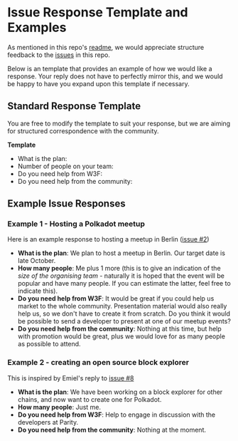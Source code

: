 # Issue Response Template and Examples

As mentioned in this repo's [readme](https://github.com/w3f/Web3-collaboration), we would appreciate structure feedback to the [issues](https://github.com/w3f/Web3-collaboration/issues) in this repo.

Below is an template that provides an example of how we would like a response. Your reply does not have to perfectly mirror this, and we would be happy to have you expand upon this template if necessary.


## Standard Response Template
You are free to modify the template to suit your response, but we are aiming for structured correspondence with the community.

**Template**

* What is the plan:
* Number of people on your team:
* Do you need help from W3F:
* Do you need help from the community:


## Example Issue Responses

### Example 1 - Hosting a Polkadot meetup

Here is an example response to hosting a meetup in Berlin ([issue #2](https://github.com/w3f/Web3-collaboration/issues/2))

* **What is the plan**: We plan to host a meetup in Berlin. Our target date is late October.
* **How many people**: Me plus 1 more (this is to give an indication of the *size of the organising team* - naturally it is hoped that the event will be popular and have many people. If you can estimate the latter, feel free to indicate this).
* **Do you need help from W3F**: It would be great if you could help us market to the whole community. Presentation material would also really help us, so we don't have to create it from scratch. Do you think it would be possible to send a developer to present at one of our meetup events?
* **Do you need help from the community**: Nothing at this time, but help with promotion would be great, plus we would love for as many people as possible to attend.


### Example 2 - creating an open source block explorer

This is inspired by Emiel's reply to [issue #8](https://github.com/w3f/Web3-collaboration/issues/8)

* **What is the plan**: We have been working on a block explorer for other chains, and now want to create one for Polkadot.
* **How many people**: Just me.
* **Do you need help from W3F**: Help to engage in discussion with the developers at Parity.
* **Do you need help from the community**: Nothing at the moment.
